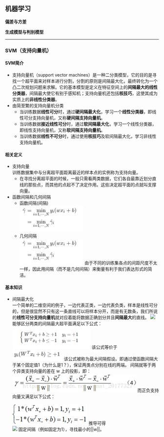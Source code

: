  ## **机器学习**

**偏差与方差**

**生成模型与判别模型**



----
### **SVM（支持向量机）**
#### SVM简介  
- 支持向量机（support vector machines）是一种二分类模型，它的目的是寻找一个超平面来对样本进行分割，分割的原则是间隔最大化，最终转化为一个凸二次规划问题来求解。它的基本模型是定义在特征空间上的**间隔最大的线性分类器**，间隔最大使它有别于感知机；支持向量机还包括**核技巧**，这使其成为实质上的**非线性分类器**。
- 由简至繁的支持向量机分类
  - 当训练数据**线性可分**时，通过**硬间隔最大化**，学习一个**线性分类器**，即线性可分支持向量机，又称**硬间隔支持向量机**。
  - 当训练数据**接近线性可分**时，通过**软间隔最大化**，学习一个线性分类器，即线性支持向量机，又称**软间隔支持向量机**。
  - 当训练数据**线性不可分**时，通过使用**核技巧**及软间隔最大化，学习非线性支持向量机。  
#### 相关定义
- 支持向量  
     训练数据集中与分离超平面距离最近的样本点的实例称为支持向量。
     - 在寻找分离超平面的时候，一般只需看两类数据，它们各自最靠近划分直线的那些点，而其他的点起不了决定作用。这些决定超平面的点就叫支撑向量。
- 函数间隔和几何间隔  
  - 函数间隔(间隔)  
    ![enter image description here](https://raw.githubusercontent.com/sfxz035/DL-Learning/master/picture/1556094678%281%29.jpg?token=AH7MXQ6FUNCG2AYGJMND6TS4YAPZI)
  - 几何间隔  
    ![enter image description here](https://raw.githubusercontent.com/sfxz035/DL-Learning/master/picture/1556094678%281%29.jpg?token=AH7MXQZ23PCUIVSIE72HNN24YAPWY)
    由于不同的训练集各点的间距尺度不太一样，因此用间隔（而不是几何间隔）来衡量有利于我们表达形式的简洁。
 #### 基本知识  
 - 间隔最大化  
   一个简单的二维空间的例子，一边代表正类，一边代表负类，样本是线性可分的，但是很显然不只有这一条直线可以将样本分开，而是有无数条，我们所说的**线性可分支持向量机**就对应着能将数据正确划分并且**间隔最大**的直线。
   ![
](https://github.com/sfxz035/DL-Learning/raw/master/picture/20180328155347956.png)
     能够区分两类的间隔最大超平面满足以下公式：  
     ![enter image description here](https://github.com/sfxz035/DL-Learning/raw/master/picture/1556011439%281%29.jpg)
      该公式等价于![enter image description here](https://github.com/sfxz035/DL-Learning/raw/master/picture/1556012611%281%29.jpg)
         该公式被称为最大间隔假设。即通过使函数间隔大于某个固定值1（为什么是1？），保证两类点分别在线的两端。
   间隔就等于两个异类支持向量的差在 w 上的投影，即：
   ![](https://raw.githubusercontent.com/sfxz035/DL-Learning/master/picture/20180328160123465.png?token=AH7MXQ7BKZKFGDJMFXSVQJC4YAQ7U)
 而正负支持向量又满足以下公式：  
 
	![enter image description here](https://raw.githubusercontent.com/sfxz035/DL-Learning/master/picture/20180328160552158.png?token=AH7MXQ4PVUBPX5OG2DG2X5K4YAQ6I)
   推导可得  
   ![
](https://raw.githubusercontent.com/sfxz035/DL-Learning/master/picture/1556095526%281%29.jpg?token=AH7MXQ65BV6JRC6CHU2PP2C4YARJC)
   固定间隔（例如固定为1），寻找最小的||w||。

<!--stackedit_data:
eyJoaXN0b3J5IjpbLTE0MjMwODY1MzAsLTg0NDc2MzU5LC0xND
E3OTUzOTgzLDExNzIyMzEzNTMsMTAxMDg4NTExMCwxMjY2Nzkz
Mzk3LC0xNjc4Njc3Mzc2LC0xNjEwODQzNzE2LDExNDM1ODUxMT
YsLTIwMzc4NDIzNDcsMTEwNjg4MjMxNiwxODMxODAzODk4LC0z
NTgyNDY4MzYsMTE5MDgwMzkzNSwyMTMzODQwNzcxLC02MzYxNz
I5MDYsLTE0NTk3OTYxNzYsLTkxNDM5MDQzOSw5MTU5ODYwMDcs
NDk3Mjg2NjczXX0=
-->